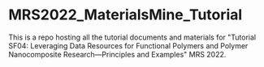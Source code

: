 # MRS2022_MaterialsMine_Tutorial
This is a repo hosting all the tutorial documents and materials for "Tutorial SF04: Leveraging Data Resources for Functional Polymers and Polymer Nanocomposite Research—Principles and Examples" MRS 2022.
